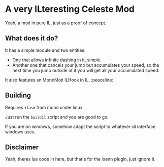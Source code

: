 # A very ILteresting Celeste Mod
Yeah, a mod in pure IL, just as a proof of concept.

## What does it do?
It has a simple module and two entities:
- One that allows infinite dashing in it, simple.
- Another one that cancels your jump but accumulates your speed, so the next time you jump outside of it you will get 
all your accumulated speed.

It also features an MonoMod ILHook in IL. :peaceline:

## Building
Requires `ilasm` from mono under linux.

Just run the `buildil` script and you are good to go.

If you are on windows, somehow adapt the script to whatever cli interface windows uses.

## Disclaimer
Yeah, theres lua code in here, but that's for the loenn plugin, just ignore it.
